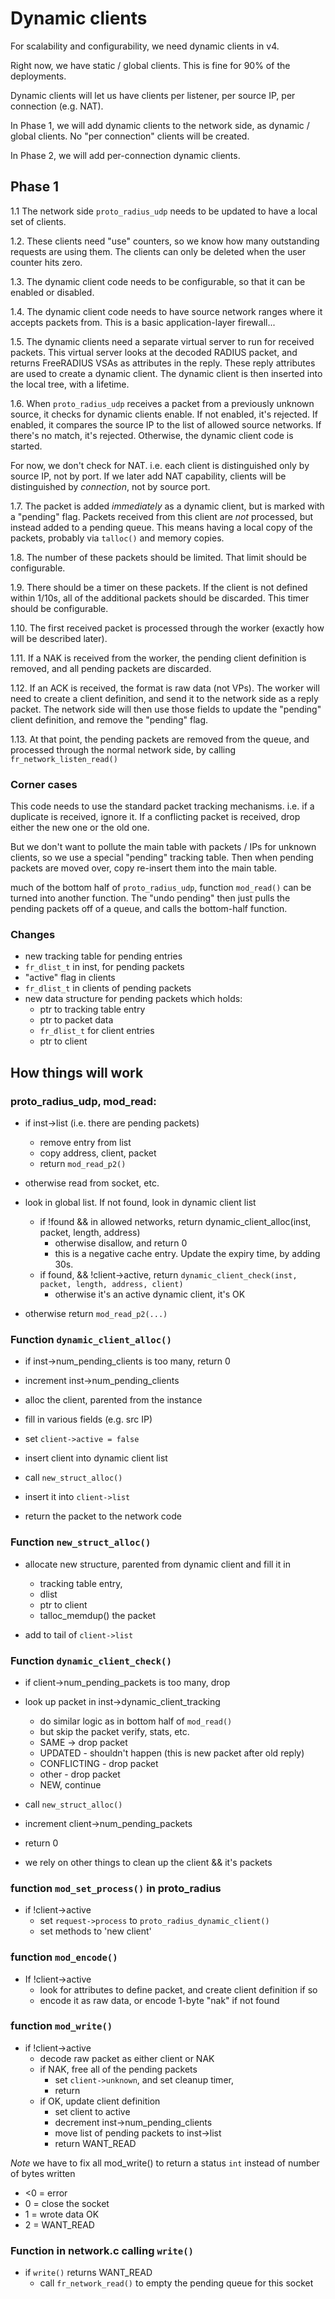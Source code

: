 #  Dynamic clients

For scalability and configurability, we need dynamic clients in v4.

Right now, we have static / global clients.  This is fine for 90% of the deployments.

Dynamic clients will let us have clients per listener, per source IP,
per connection (e.g. NAT).

In Phase 1, we will add dynamic clients to the network side, as
dynamic / global clients.  No "per connection" clients will be
created.

In Phase 2, we will add per-connection dynamic clients.

## Phase 1

1.1 The network side `proto_radius_udp` needs to be updated to have a
local set of clients.

1.2. These clients need "use" counters, so we know how many outstanding
requests are using them.  The clients can only be deleted when the
user counter hits zero.

1.3. The dynamic client code needs to be configurable, so that it can be
enabled or disabled.

1.4. The dynamic client code needs to have source network ranges where it
accepts packets from.  This is a basic application-layer firewall...

1.5. The dynamic clients need a separate virtual server to run for received
packets.  This virtual server looks at the decoded RADIUS packet, and
returns FreeRADIUS VSAs as attributes in the reply.  These reply
attributes are used to create a dynamic client.  The dynamic client is
then inserted into the local tree, with a lifetime.

1.6. When `proto_radius_udp` receives a packet from a previously unknown
source, it checks for dynamic clients enable.  If not enabled, it's
rejected.  If enabled, it compares the source IP to the list of
allowed source networks.  If there's no match, it's rejected.
Otherwise, the dynamic client code is started.

For now, we don't check for NAT.  i.e. each client is distinguished
only by source IP, not by port.  If we later add NAT capability,
clients will be distinguished by *connection*, not by source port.

1.7. The packet is added *immediately* as a dynamic client, but is marked
with a "pending" flag.  Packets received from this client are *not*
processed, but instead added to a pending queue.  This means having a
local copy of the packets, probably via `talloc()` and memory copies.

1.8. The number of these packets should be limited.  That limit should be
configurable.

1.9. There should be a timer on these packets.  If the client is not
defined within 1/10s, all of the additional packets should be discarded.  This
timer should be configurable.

1.10. The first received packet is processed through the worker (exactly how
will be described later).

1.11. If a NAK is received from the worker, the pending client definition is
removed, and all pending packets are discarded.

1.12. If an ACK is received, the format is raw data (not VPs).  The worker
will need to create a client definition, and send it to the network
side as a reply packet.  The network side will then use those fields
to update the "pending" client definition, and remove the "pending"
flag.

1.13. At that point, the pending packets are removed from the queue, and
processed through the normal network side, by calling `fr_network_listen_read()`

### Corner cases

This code needs to use the standard packet tracking mechanisms.
i.e. if a duplicate is received, ignore it.  If a conflicting packet
is received, drop either the new one or the old one.

But we don't want to pollute the main table with packets / IPs for
unknown clients, so we use a special "pending" tracking table.  Then
when pending packets are moved over, copy re-insert them into the main
table.

much of the bottom half of `proto_radius_udp`, function `mod_read()`
can be turned into another function.  The "undo pending" then just
pulls the pending packets off of a queue, and calls the bottom-half
function.

### Changes

* new tracking table for pending entries
* `fr_dlist_t` in inst, for pending packets
* "active" flag in clients
* `fr_dlist_t` in clients of pending packets
* new data structure for pending packets which holds:
  * ptr to tracking table entry
  * ptr to packet data
  * `fr_dlist_t` for client entries
  * ptr to client

## How things will work

### proto_radius_udp, mod_read:

* if inst->list (i.e. there are pending packets)
  * remove entry from list
  * copy address, client, packet
  * return `mod_read_p2()`

* otherwise read from socket, etc.

* look in global list.  If not found, look in dynamic client list
  * if !found && in allowed networks, return dynamic_client_alloc(inst, packet, length, address)
    * otherwise disallow, and return 0
    * this is a negative cache entry.  Update the expiry time, by adding 30s.
  * if found, && !client->active, return `dynamic_client_check(inst, packet, length, address, client)`
    * otherwise it's an active dynamic client, it's OK

* otherwise return `mod_read_p2(...)`

### Function `dynamic_client_alloc()`

* if inst->num_pending_clients is too many, return 0

* increment inst->num_pending_clients

* alloc the client, parented from the instance
* fill in various fields (e.g. src IP)
* set `client->active = false`
* insert client into dynamic client list
* call `new_struct_alloc()`
* insert it into `client->list`
* return the packet to the network code


### Function `new_struct_alloc()`

* allocate new structure, parented from dynamic client and fill it in
  * tracking table entry,
  * dlist
  * ptr to client
  * talloc_memdup() the packet

 * add to tail of `client->list`


### Function `dynamic_client_check()`

* if client->num_pending_packets is too many, drop
* look up packet in inst->dynamic_client_tracking
  * do similar logic as in bottom half of `mod_read()`
  * but skip the packet verify, stats, etc.
  * SAME -> drop packet
  * UPDATED - shouldn't happen (this is new packet after old reply)
  * CONFLICTING - drop packet
  * other - drop packet
  * NEW, continue

* call `new_struct_alloc()`
* increment client->num_pending_packets

* return 0
 * we rely on other things to clean up the client && it's packets

### function `mod_set_process()` in proto_radius

* if !client->active
  * set `request->process` to `proto_radius_dynamic_client()`
  * set methods to 'new client'

### function `mod_encode()`

* If !client->active
  * look for attributes to define packet, and create client definition if so
  * encode it as raw data, or encode 1-byte "nak" if not found

### function `mod_write()`

* if !client->active
  * decode raw packet as either client or NAK
  * if NAK, free all of the pending packets
    * set `client->unknown`, and set cleanup timer,
    * return
  * if OK, update client definition
    * set client to active
    * decrement inst->num_pending_clients
    * move list of pending packets to inst->list
    * return WANT_READ

*Note* we have to fix all mod_write() to return a status `int` instead of number of bytes written
* <0 = error
* 0 = close the socket
* 1 = wrote data OK
* 2 = WANT_READ

### Function in network.c calling `write()`

* if `write()` returns WANT_READ
  * call `fr_network_read()` to empty the pending queue for this socket
